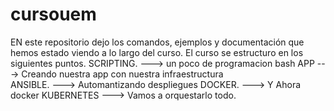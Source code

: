 # cursouem
EN este repositorio dejo los comandos, ejemplos y documentación que hemos estado viendo a lo largo del curso. 
El curso se estructuro en los siguientes puntos.
SCRIPTING. ---> un poco de programacion bash
APP        ---> Creando nuestra app con nuestra infraestructura    
ANSIBLE.   ---> Automantizando despliegues 
DOCKER.    ---> Y Ahora docker
KUBERNETES ---> Vamos a orquestarlo todo. 


